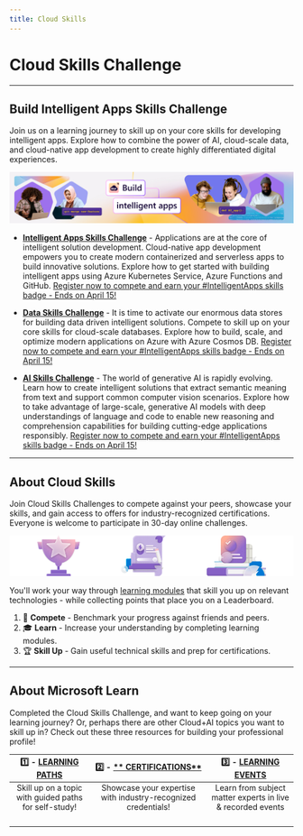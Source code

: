 ```yaml
---
title: Cloud Skills
---
```


# Cloud Skills Challenge

---

## Build Intelligent Apps Skills Challenge

Join us on a learning journey to skill up on your core skills for developing intelligent apps. Explore how to combine the power of AI, cloud-scale data, and cloud-native app development to create highly differentiated digital experiences.


![Build intelligent apps](./../../../static/img/60-days-of-ia/60-days-of-ia-cloud-skills-banner.jpg)


* [**Intelligent Apps Skills Challenge**](https://aka.ms/intelligent-apps/apps-csc) - Applications are at the core of intelligent solution development. Cloud-native app development empowers you to create modern containerized and serverless apps to build innovative solutions. Explore how to get started with building intelligent apps using Azure Kubernetes Service, Azure Functions and GitHub. [Register now to compete and earn your #IntelligentApps skills badge - Ends on April 15!](https://aka.ms/intelligent-apps/apps-csc)

* [**Data Skills Challenge**](https://aka.ms/intelligent-apps/data-csc) - It is time to activate our enormous data stores for building data driven intelligent solutions. Compete to skill up on your core skills for cloud-scale databases. Explore how to build, scale, and optimize modern applications on Azure with Azure Cosmos DB. [Register now to compete and earn your #IntelligentApps skills badge - Ends on April 15!](https://aka.ms/intelligent-apps/data-csc)

* [**AI Skills Challenge**](https://aka.ms/intelligent-apps/ai-csc) - The world of generative AI is rapidly evolving. Learn how to create intelligent solutions that extract semantic meaning from text and support common computer vision scenarios. Explore how to take advantage of large-scale, generative AI models with deep understandings of language and code to enable new reasoning and comprehension capabilities for building cutting-edge applications responsibly. [Register now to compete and earn your #IntelligentApps skills badge - Ends on April 15!](https://aka.ms/intelligent-apps/ai-csc)

---

## About Cloud Skills

Join Cloud Skills Challenges to compete against your peers, showcase your skills, and gain access to offers for industry-recognized certifications. Everyone is welcome to participate in 30-day online challenges.


![Compete, Learn and Skill Up](./../../../static/img/banners/cloud-skills-icons-v2.png)

You'll work your way through [learning modules](https://learn.microsoft.com) that skill you up on relevant technologies - while collecting points that place you on a Leaderboard.

 1. 🎯 **Compete** - Benchmark your progress against friends and peers.
 2. 🎓 **Learn** - Increase your understanding by completing learning modules.
 3. 🏆 **Skill Up** - Gain useful technical skills and prep for certifications.

---

## About Microsoft Learn

Completed the Cloud Skills Challenge, and want to keep going on your learning journey?  Or, perhaps there are other Cloud+AI topics you want to skill up in? Check out these three resources for building your professional profile!

| 1️⃣ - [**LEARNING PATHS**](https://docs.microsoft.com/learn/browse/?WT.mc_id=javascript-99907-ninarasi) | 2️⃣ - [** CERTIFICATIONS**](https://docs.microsoft.com/learn/certifications/?WT.mc_id=javascript-99907-ninarasi)| 3️⃣ - [**LEARNING EVENTS**](https://docs.microsoft.com/events/?WT.mc_id=javascript-99907-ninarasi)|
|:---:|:---:|:---:|
| Skill up on a topic with guided paths for self-study!| Showcase your expertise with industry-recognized credentials!| Learn from subject matter experts in live & recorded events|
| <img alt="" role="presentation" src="https://docs.microsoft.com/learn/media/topics/cards/icon-card_learningpath_light.png" /> |  <img alt="" role="presentation" src="https://docs.microsoft.com/learn/media/topics/cards/icon-card_certification_light.png" />  | <img alt="" role="presentation" src="https://docs.microsoft.com/learn/media/topics/cards/icon-card_learnvideo_light.png" />  |

